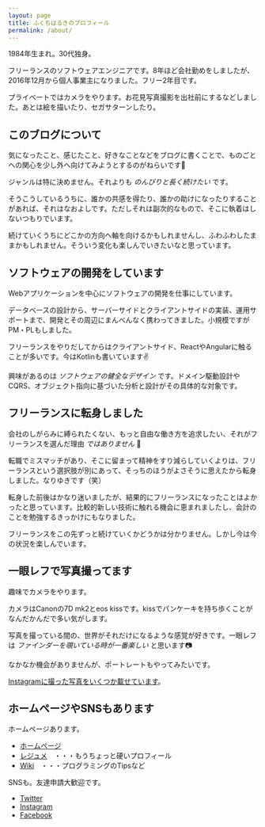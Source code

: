 ```yaml
---
layout: page
title: ふくちはるきのプロフィール
permalink: /about/
---
```


1984年生まれ。30代独身。

フリーランスのソフトウェアエンジニアです。8年ほど会社勤めをしましたが、2016年12月から個人事業主になりました。フリー2年目です。

プライベートではカメラをやります。お花見写真撮影を出社前にするなどしました。あとは絵を描いたり、セガサターンしたり。

このブログについて
----

気になったこと、感じたこと、好きなことなどをブログに書くことで、ものごとへの関心を少し外へ向けてみようとするのがねらいです👀

ジャンルは特に決めません。それよりも *のんびりと長く続けたい* です。

そうこうしているうちに、誰かの共感を得たり、誰かの助けになったりすることがあれば、それはなおよしです。ただしそれは副次的なもので、そこに執着はしないつもりでいます。

続けていくうちにどこかの方向へ軸を向けるかもしれませんし、ふわふわしたままかもしれません。そういう変化も楽しんでいきたいなと思っています。

ソフトウェアの開発をしています
----

Webアプリケーションを中心にソフトウェアの開発を仕事にしています。

データベースの設計から、サーバーサイドとクライアントサイドの実装、運用サポートまで、開発とその周辺にまんべんなく携わってきました。小規模ですがPM・PLもしました。

フリーランスをやりだしてからはクライアントサイド、ReactやAngularに触ることが多いです。今はKotlinも書いています✌

興味があるのは *ソフトウェアの健全なデザイン* です。ドメイン駆動設計やCQRS、オブジェクト指向に基づいた分析と設計がその具体的な対象です。

フリーランスに転身しました
----

会社のしがらみに縛られたくない、もっと自由な働き方を追求したい、それがフリーランスを選んだ理由 *ではありません* 👅

転職でミスマッチがあり、そこに留まって精神をすり減らしていくよりは、フリーランスという選択肢が別にあって、そっちのほうがよさそうに思えたから転身しました。なりゆきです（笑）

転身した前後はかなり迷いましたが、結果的にフリーランスになったことはよかったと思っています。比較的新しい技術に触れる機会に恵まれましたし、会計のことを勉強するきっかけにもなりました。

フリーランスをこの先ずっと続けていくかどうかは分かりません。しかし今は今の状況を楽しんでいます。

一眼レフで写真撮ってます
----

趣味でカメラをやります。

カメラはCanonの7D mk2とeos kissです。kissでパンケーキを持ち歩くことがなんだかんだで多い気がします。

写真を撮っている間の、世界がそれだけになるような感覚が好きです。一眼レフは *ファインダーを覗いている時が一番楽しい* と思います📷

なかなか機会がありませんが、ポートレートもやってみたいです。

[Instagramに撮った写真をいくつか載せています](https://www.instagram.com/fukuchiharuki/)。

ホームページやSNSもあります
----

ホームページあります。

- [ホームページ](http://fukuchiharuki.me/)
- [レジュメ](http://resume.fukuchiharuki.me/)　・・・もうちょっと硬いプロフィール
- [Wiki](http://fukuchiharuki.me/wiki/)　・・・プログラミングのTipsなど

SNSも。友達申請大歓迎です。

- [Twitter](https://twitter.com/fukuchiharuki)
- [Instagram](https://www.instagram.com/fukuchiharuki/)
- [Facebook](https://www.facebook.com/fukuchiharuki)
